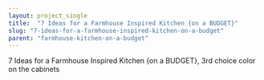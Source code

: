 ```yaml
---
layout: project_single
title:  "7 Ideas for a Farmhouse Inspired Kitchen {on a BUDGET}"
slug: "7-ideas-for-a-farmhouse-inspired-kitchen-on-a-budget"
parent: "farmhouse-kitchen-on-a-budget"
---
```

7 Ideas for a Farmhouse Inspired Kitchen {on a BUDGET},  3rd choice color on the cabinets